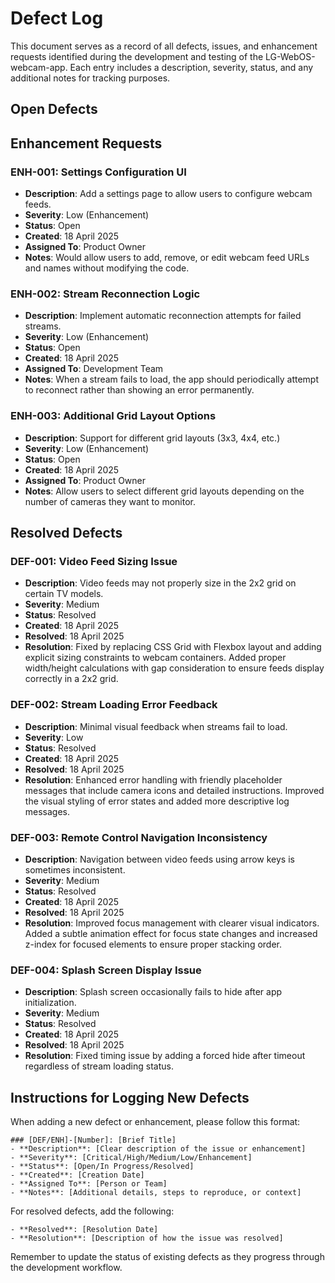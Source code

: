 # Defect Log

This document serves as a record of all defects, issues, and enhancement requests identified during the development and testing of the LG-WebOS-webcam-app. Each entry includes a description, severity, status, and any additional notes for tracking purposes.

## Open Defects

## Enhancement Requests

### ENH-001: Settings Configuration UI
- **Description**: Add a settings page to allow users to configure webcam feeds.
- **Severity**: Low (Enhancement)
- **Status**: Open
- **Created**: 18 April 2025
- **Assigned To**: Product Owner
- **Notes**: Would allow users to add, remove, or edit webcam feed URLs and names without modifying the code.

### ENH-002: Stream Reconnection Logic
- **Description**: Implement automatic reconnection attempts for failed streams.
- **Severity**: Low (Enhancement)
- **Status**: Open
- **Created**: 18 April 2025
- **Assigned To**: Development Team
- **Notes**: When a stream fails to load, the app should periodically attempt to reconnect rather than showing an error permanently.

### ENH-003: Additional Grid Layout Options
- **Description**: Support for different grid layouts (3x3, 4x4, etc.)
- **Severity**: Low (Enhancement)
- **Status**: Open
- **Created**: 18 April 2025
- **Assigned To**: Product Owner
- **Notes**: Allow users to select different grid layouts depending on the number of cameras they want to monitor.

## Resolved Defects

### DEF-001: Video Feed Sizing Issue
- **Description**: Video feeds may not properly size in the 2x2 grid on certain TV models.
- **Severity**: Medium
- **Status**: Resolved
- **Created**: 18 April 2025
- **Resolved**: 18 April 2025
- **Resolution**: Fixed by replacing CSS Grid with Flexbox layout and adding explicit sizing constraints to webcam containers. Added proper width/height calculations with gap consideration to ensure feeds display correctly in a 2x2 grid.

### DEF-002: Stream Loading Error Feedback
- **Description**: Minimal visual feedback when streams fail to load.
- **Severity**: Low
- **Status**: Resolved
- **Created**: 18 April 2025
- **Resolved**: 18 April 2025
- **Resolution**: Enhanced error handling with friendly placeholder messages that include camera icons and detailed instructions. Improved the visual styling of error states and added more descriptive log messages.

### DEF-003: Remote Control Navigation Inconsistency
- **Description**: Navigation between video feeds using arrow keys is sometimes inconsistent.
- **Severity**: Medium
- **Status**: Resolved
- **Created**: 18 April 2025
- **Resolved**: 18 April 2025
- **Resolution**: Improved focus management with clearer visual indicators. Added a subtle animation effect for focus state changes and increased z-index for focused elements to ensure proper stacking order.

### DEF-004: Splash Screen Display Issue
- **Description**: Splash screen occasionally fails to hide after app initialization.
- **Severity**: Medium
- **Status**: Resolved
- **Created**: 18 April 2025
- **Resolved**: 18 April 2025
- **Resolution**: Fixed timing issue by adding a forced hide after timeout regardless of stream loading status.

## Instructions for Logging New Defects

When adding a new defect or enhancement, please follow this format:

```
### [DEF/ENH]-[Number]: [Brief Title]
- **Description**: [Clear description of the issue or enhancement]
- **Severity**: [Critical/High/Medium/Low/Enhancement]
- **Status**: [Open/In Progress/Resolved]
- **Created**: [Creation Date]
- **Assigned To**: [Person or Team]
- **Notes**: [Additional details, steps to reproduce, or context]
```

For resolved defects, add the following:
```
- **Resolved**: [Resolution Date]
- **Resolution**: [Description of how the issue was resolved]
```

Remember to update the status of existing defects as they progress through the development workflow.